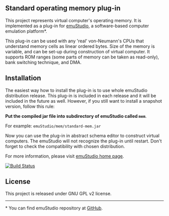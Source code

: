 Standard operating memory plug-in
----------------------------------

This project represents virtual computer's operating memory. It is implemented as a plug-in for
[emuStudio](http://emustudio.sf.net), a software-based computer emulation platform\*.

This plug-in can be used with any 'real' von-Neumann's CPUs that understand memory cells as linear
ordered bytes. Size of the memory is variable, and can be set-up during construction of virtual computer.
It supports ROM ranges (some parts of memory can be taken as read-only), bank switching technique, and DMA.

Installation
------------

The easiest way how to install the plug-in is to use whole emuStudio distribution release. This plug-in is
included in each release and it will be included in the future as well. However, if you still want to install
a snapshot version, follow this rule: 

**Put the compiled jar file into subdirectory of emuStudio called `mem`**.

For example: `emuStudio/mem/standard-mem.jar`

Now you can use the plug-in in abstract schema editor to construct virtual computers. The emuStudio
will not recognize the plug-in until restart. Don't forget to check the compatibility with chosen
distribution.

For more information, please visit [emuStudio home page](http://emustudio.sourceforge.net/downloads.html).

[![Build Status](https://travis-ci.org/vbmacher/standard-mem.png)](https://travis-ci.org/vbmacher/standard-mem)

License
-------

This project is released under GNU GPL v2 license.

* * *

\* You can find emuStudio repository at [GitHub](http://github.com/vbmacher/emuStudio).

